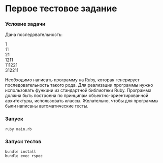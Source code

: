 # Первое тестовое задание
### Условие задачи

Дана последовательность:

1  
11  
21  
1211  
111221  
312211  

Необходимо написать программу на Ruby, которая генерирует последовательность такого рода. Для реализации программы нужно использовать функции из стандартной библиотеки Ruby. Программа должна быть построена по принципам объектно-ориентированной архитектуры, использовать классы. Желательно, чтобы для программы были написаны автоматические тесты.

### Запуск
```ruby main.rb```

### Запуск тестов
```bundle install```  
```bundle exec rspec```
